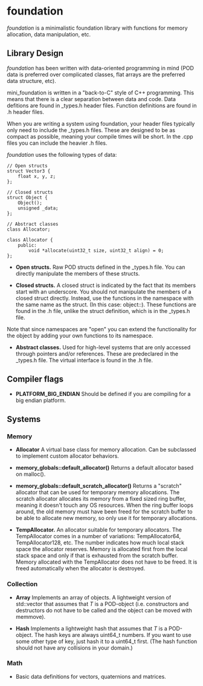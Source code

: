 # foundation

*foundation* is a minimalistic foundation library with functions for memory allocation, data manipulation, etc.

## Library Design

*foundation* has been written with data-oriented programming in mind (POD data is preferred over complicated classes, flat arrays are the preferred data structure, etc).

mini_foundation is written in a "back-to-C" style of C++ programming. This means that there is a clear separation between data and code. Data defitions are found in \_types.h header files. Function definitions are found in .h header files.

When you are writing a system using foundation, your header files typically only need to include the \_types.h files. These are designed to be as compact as possible, meaning your compile times will be short. In the .cpp files you can include the heavier .h files.

*foundation* uses the following types of data:

    // Open structs
    struct Vector3 {
    	float x, y, z;
    };

    // Closed structs
    struct Object {
    	Object(); 
    	unsigned _data;
    };

    // Abstract classes
    class Allocator;

    class Allocator {
    	public:
    		void *allocate(uint32_t size, uint32_t align) = 0;
    };

* **Open structs.** Raw POD structs defined in the \_types.h file. You can directly manipulate the members of these structs.

* **Closed structs.** A closed struct is indicated by the fact that its members start with an underscore. You should not manipulate the members of a closed struct directly. Instead, use the functions in the namespace with the same name as the struct. (In this case: object::). These functions are found in the .h file, unlike the struct definition, which is in the \_types.h file.

Note that since namespaces are "open" you can extend the functionality for the object by adding your own functions to its namespace.

* **Abstract classes.** Used for high-level systems that are only accessed through pointers and/or references. These are predeclared in the \_types.h file. The virtual interface is found in the .h file.

## Compiler flags

* **PLATFORM_BIG_ENDIAN** Should be defined if you are compiling for a big endian platform.

## Systems

### Memory

* **Allocator** A virtual base class for memory allocation. Can be subclassed to implement custom allocator behaviors.

* **memory_globals::default_allocator()** Returns a default allocator based on malloc().

* **memory_globals::default_scratch_allocator()** Returns a "scratch" allocator that can be used for temporary memory allocations. The scratch allocator allocates its memory from a fixed sized ring buffer, meaning it doesn't touch any OS resources. When the ring buffer loops around, the old memory must have been freed for the scratch buffer to be able to allocate new memory, so only use it for temporary allocations.

* **TempAllocator.** An allocator suitable for temporary allocators. The TempAllocator comes in a number of variations: TempAllocator64, TempAllocator128, etc. The number indicates how much local stack space the allocator reserves. Memory is allocated first from the local stack space and only if that is exhausted from the scratch buffer. Memory allocated with the TempAllocator does not have to be freed. It is freed automatically when the allocator is destroyed.

### Collection

* **Array<T>** Implements an array of objects. A lightweight version of std::vector that assumes that *T* is a POD-object (i.e. constructors and destructors do not have to be called and the object can be moved with memmove).

* **Hash<T>** Implements a lightweight hash that assumes that *T* is a POD-object. The hash keys are always uint64_t numbers. If you want to use some other type of key, just hash it to a uint64_t first. (The hash function should not have any collisions in your domain.)

### Math

* Basic data definitions for vectors, quaternions and matrices.